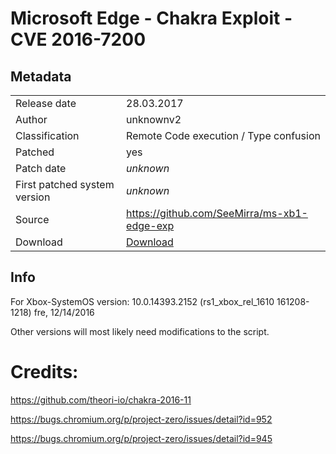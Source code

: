 # Microsoft Edge - Chakra Exploit - CVE 2016-7200

## Metadata
|                             |                                                     |
|-----------------------------|-----------------------------------------------------|
|Release date                 |                                          28.03.2017 |
|Author                       |                                           unknownv2 |
|Classification               |              Remote Code execution / Type confusion |
|Patched                      |                                                 yes |
|Patch date                   |                                           *unknown* |
|First patched system version |                                           *unknown* |
|Source                       |         https://github.com/SeeMirra/ms-xb1-edge-exp |
|Download                     |        [Download](../files/ms-xb1-edge-exp-master.zip) |

## Info
For Xbox-SystemOS version: 10.0.14393.2152 (rs1_xbox_rel_1610 161208-1218) fre, 12/14/2016

Other versions will most likely need modifications to the script.

# Credits:
https://github.com/theori-io/chakra-2016-11

https://bugs.chromium.org/p/project-zero/issues/detail?id=952

https://bugs.chromium.org/p/project-zero/issues/detail?id=945
